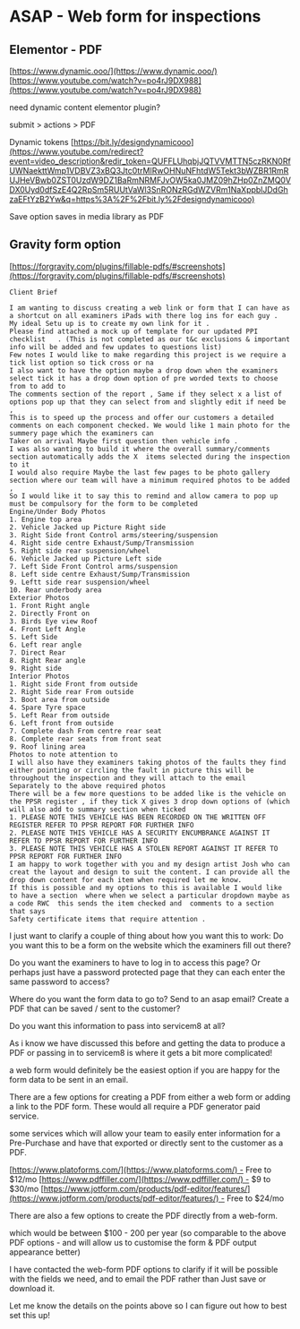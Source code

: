 # ASAP - Web form for inspections

## Elementor - PDF
[https://www.dynamic.ooo/](https://www.dynamic.ooo/)
[https://www.youtube.com/watch?v=po4rJ9DX988](https://www.youtube.com/watch?v=po4rJ9DX988)

need dynamic content elementor plugin?

submit > actions > PDF

Dynamic tokens
[https://bit.ly/designdynamicooo](https://www.youtube.com/redirect?event=video_description&redir_token=QUFFLUhqbjJQTVVMTTN5czRKN0RfUWNaekttWmp1VDBVZ3xBQ3Jtc0trMlRwOHNuNFhtdW5Tekt3bWZBR1RmRUJHeVBwb0ZST0UzdW9DZ1BaRmNRMFJvOW5ka0JMZ09hZHp0ZnZMQ0VDX0Uyd0dfSzE4Q2RpSm5RUUtVaWl3SnRONzRGdWZVRm1NaXppblJDdGhzaEFtYzB2Yw&q=https%3A%2F%2Fbit.ly%2Fdesigndynamicooo)

Save option 
saves in media library as PDF


## Gravity form option
[https://forgravity.com/plugins/fillable-pdfs/#screenshots](https://forgravity.com/plugins/fillable-pdfs/#screenshots)

```
Client Brief

I am wanting to discuss creating a web link or form that I can have as a shortcut on all examiners iPads with there log ins for each guy .
My ideal Setu up is to create my own link for it .
Please find attached a mock up of template for our updated PPI checklist   . (This is not completed as our t&c exclusions & important info will be added and few updates to questions list)
Few notes I would like to make regarding this project is we require a tick list option so tick cross or na
I also want to have the option maybe a drop down when the examiners select tick it has a drop down option of pre worded texts to choose from to add to
The comments section of the report , Same if they select x a list of options pop up that they can select from and slightly edit if need be ,
This is to speed up the process and offer our customers a detailed comments on each component checked. We would like 1 main photo for the summery page which the examiners can
Taker on arrival Maybe first question then vehicle info .
I was also wanting to build it where the overall summary/comments section automatically adds the X  items selected during the inspection to it
I would also require Maybe the last few pages to be photo gallery section where our team will have a minimum required photos to be added ,
So I would like it to say this to remind and allow camera to pop up must be compulsory for the form to be completed
Engine/Under Body Photos
1. Engine top area
2. Vehicle Jacked up Picture Right side
3. Right Side front Control arms/steering/suspension
4. Right side centre Exhaust/Sump/Transmission
5. Right side rear suspension/wheel
6. Vehicle Jacked up Picture Left side
7. Left Side Front Control arms/suspension
8. Left side centre Exhaust/Sump/Transmission
9. Leftt side rear suspension/wheel
10. Rear underbody area
Exterior Photos
1. Front Right angle
2. Directly Front on
3. Birds Eye view Roof
4. Front Left Angle
5. Left Side
6. Left rear angle
7. Direct Rear
8. Right Rear angle
9. Right side
Interior Photos
1. Right side Front from outside
2. Right Side rear From outside
3. Boot area from outside
4. Spare Tyre space
5. Left Rear from outside
6. Left front from outside
7. Complete dash From centre rear seat
8. Complete rear seats from front seat
9. Roof lining area
Photos to note attention to
I will also have they examiners taking photos of the faults they find either pointing or circling the fault in picture this will be throughout the inspection and they will attach to the email
Separately to the above required photos
There will be a few more questions to be added like is the vehicle on the PPSR register , if they tick X gives 3 drop down options of (which will also add to summary section when ticked
1. PLEASE NOTE THIS VEHICLE HAS BEEN RECORDED ON THE WRITTEN OFF REGISTER REFER TO PPSR REPORT FOR FURTHER INFO
2. PLEASE NOTE THIS VEHICLE HAS A SECURITY ENCUMBRANCE AGAINST IT   REFER TO PPSR REPORT FOR FURTHER INFO
3. PLEASE NOTE THIS VEHICLE HAS A STOLEN REPORT AGAINST IT REFER TO PPSR REPORT FOR FURTHER INFO
I am happy to work together with you and my design artist Josh who can creat the layout and design to suit the content. I can provide all the drop down content for each item when required let me know.
If this is possible and my options to this is available I would like to have a section  where when we select a particular dropdown maybe as a code RWC  this sends the item checked and  comments to a section that says
Safety certificate items that require attention .
```

I just want to clarify a couple of thing about how you want this to work:
Do you want this to be a form on the website which the examiners fill out there?

Do you want the examiners to have to log in to access this page?
Or perhaps just have a password protected page that they can each enter the same password to access?

Where do you want the form data to go to?
Send to an asap email?
Create a PDF that can be saved / sent to the customer?

Do you want this information to pass into servicem8 at all?

As i know we have discussed this before and getting the data to produce a PDF or passing in to servicem8 is where it gets a bit more complicated!

a web form would definitely be the easiest option if you are happy for the form data to be sent in an email.

There are a few options for creating a PDF from either a web form or adding a link to the PDF form. These would all require a PDF generator paid service.

some services which will allow your team to easily enter information for a Pre-Purchase and have that exported or directly sent to the customer as a PDF.

[https://www.platoforms.com/](https://www.platoforms.com/) - Free to $12/mo
[https://www.pdffiller.com/](https://www.pdffiller.com/) - $9 to $30/mo
[https://www.jotform.com/products/pdf-editor/features/](https://www.jotform.com/products/pdf-editor/features/) - Free to $24/mo

There are also a few options to create the PDF directly from a web-form.

which would be between $100 - 200 per year (so comparable to the above PDF options - and will allow us to customise the form & PDF output appearance better)

I have contacted the web-form PDF options to clarify if it will be possible with the fields we need, and to email the PDF rather than Just save or download it.

Let me know the details on the points above so I can figure out how to best set this up!